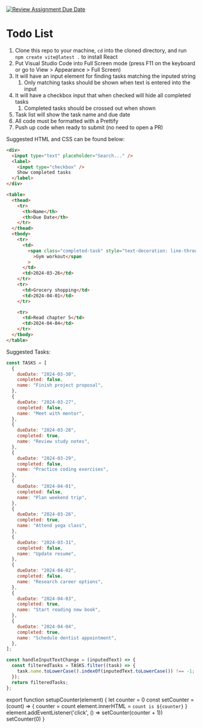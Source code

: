 [![Review Assignment Due Date](https://classroom.github.com/assets/deadline-readme-button-24ddc0f5d75046c5622901739e7c5dd533143b0c8e959d652212380cedb1ea36.svg)](https://classroom.github.com/a/YqnbJ7XZ)
# Todo List

1. Clone this repo to your machine, `cd` into the cloned directory, and run `npm create vite@latest .` to install React
1. Put Visual Studio Code into Full Screen mode (press F11 on the keyboard or go to View > Appearance > Full Screen)
1. It will have an input element for finding tasks matching the inputed string
   1. Only matching tasks should be shown when text is entered into the input
1. It will have a checkbox input that when checked will hide all completed tasks
   1. Completed tasks should be crossed out when shown
1. Task list will show the task name and due date
1. All code must be formatted with a Prettify
1. Push up code when ready to submit (no need to open a PR)

Suggested HTML and CSS can be found below:

```html
<div>
  <input type="text" placeholder="Search..." />
  <label>
    <input type="checkbox" />
    Show completed tasks
  </label>
</div>

<table>
  <thead>
    <tr>
      <th>Name</th>
      <th>Due Date</th>
    </tr>
  </thead>
  <tbody>
    <tr>
      <td>
        <span class="completed-task" style="text-decoration: line-through;"
          >Gym workout</span
        >
      </td>
      <td>2024-03-26</td>
    </tr>
    <tr>
      <td>Grocery shopping</td>
      <td>2024-04-01</td>
    </tr>

    <tr>
      <td>Read chapter 5</td>
      <td>2024-04-04</td>
    </tr>
  </tbody>
</table>
```

Suggested Tasks:

```js
const TASKS = [
  {
    dueDate: "2024-03-30",
    completed: false,
    name: "Finish project proposal",
  },
  {
    dueDate: "2024-03-27",
    completed: false,
    name: "Meet with mentor",
  },
  {
    dueDate: "2024-03-28",
    completed: true,
    name: "Review study notes",
  },
  {
    dueDate: "2024-03-29",
    completed: false,
    name: "Practice coding exercises",
  },
  {
    dueDate: "2024-04-01",
    completed: false,
    name: "Plan weekend trip",
  },
  {
    dueDate: "2024-03-26",
    completed: true,
    name: "Attend yoga class",
  },
  {
    dueDate: "2024-03-31",
    completed: false,
    name: "Update resume",
  },
  {
    dueDate: "2024-04-02",
    completed: false,
    name: "Research career options",
  },
  {
    dueDate: "2024-04-03",
    completed: true,
    name: "Start reading new book",
  },
  {
    dueDate: "2024-04-04",
    completed: true,
    name: "Schedule dentist appointment",
  },
];

const handleInputTextChange = (inputedText) => {
  const filteredTasks = TASKS.filter((task) => {
    task.name.toLowerCase().indexOf(inputedText.toLowerCase()) !== -1;
  });
  return filteredTasks;
};
```

export function setupCounter(element) {
  let counter = 0
  const setCounter = (count) => {
    counter = count
    element.innerHTML = `count is ${counter}`
  }
  element.addEventListener('click', () => setCounter(counter + 1))
  setCounter(0)
}


